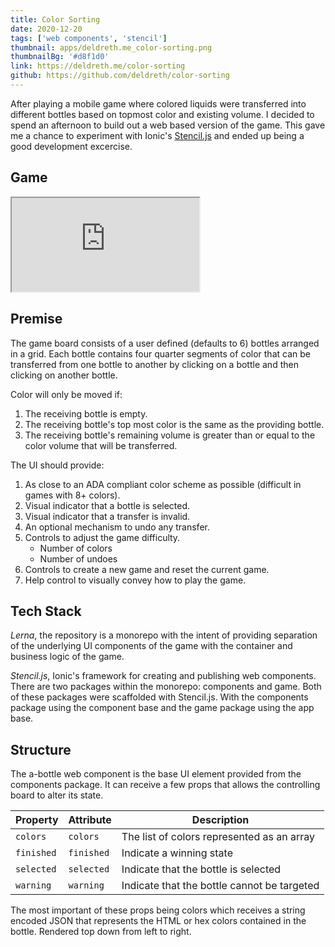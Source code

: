 ```yaml
---
title: Color Sorting
date: 2020-12-20
tags: ['web components', 'stencil']
thumbnail: apps/deldreth.me_color-sorting.png
thumbnailBg: '#d8f1d0'
link: https://deldreth.me/color-sorting
github: https://github.com/deldreth/color-sorting
---
```


After playing a mobile game where colored liquids were transferred into different bottles based on topmost color and existing volume. I decided to spend an afternoon to build out a web based version of the game. This gave me a chance to experiment with Ionic's [Stencil.js](https://stenciljs.com/) and ended up being a good development excercise.

<!--more-->

<script type="module" src="http://color-sorting.s3-website-us-east-1.amazonaws.com/components/components.esm.js" crossorigin="anonymous"></script>

## Game

<iframe src="https://deldreth.me/color-sorting/" class="w-full h-96"></iframe>

## Premise

The game board consists of a user defined (defaults to 6) bottles arranged in a grid. Each bottle contains four quarter segments of color that can be transferred from one bottle to another by clicking on a bottle and then clicking on another bottle.

Color will only be moved if:

1. The receiving bottle is empty.
1. The receiving bottle's top most color is the same as the providing bottle.
1. The receiving bottle's remaining volume is greater than or equal to the color volume that will be transferred.

The UI should provide:

1. As close to an ADA compliant color scheme as possible (difficult in games with 8+ colors).
1. Visual indicator that a bottle is selected.
1. Visual indicator that a transfer is invalid.
1. An optional mechanism to undo any transfer.
1. Controls to adjust the game difficulty.
   - Number of colors
   - Number of undoes
1. Controls to create a new game and reset the current game.
1. Help control to visually convey how to play the game.

## Tech Stack

_Lerna_, the repository is a monorepo with the intent of providing separation of the underlying UI components of the game with the container and business logic of the game.

_Stencil.js_, Ionic's framework for creating and publishing web components. There are two packages within the monorepo: components and game. Both of these packages were scaffolded with Stencil.js. With the components package using the component base and the game package using the app base.

## Structure

<div class="flex">
  <div>
	  <a-bottle colors='["rebeccapurple"]'/>
  </div>

  <div class="flex-1 ml-4">
    The a-bottle web component is the base UI element provided from the components package. It can receive a few props that allows the controlling board to alter its state.
  </div>
</div>

| Property   | Attribute  | Description                                 |
| ---------- | ---------- | ------------------------------------------- |
| `colors`   | `colors`   | The list of colors represented as an array  |
| `finished` | `finished` | Indicate a winning state                    |
| `selected` | `selected` | Indicate that the bottle is selected        |
| `warning`  | `warning`  | Indicate that the bottle cannot be targeted |

<div class="flex">
  <div class="flex-1 mr-4">
    The most important of these props being colors which receives a string encoded JSON that represents the HTML or hex colors contained in the bottle. Rendered top down from left to right.
  </div>

  <div>
    <a-bottle colors='["#bd93f9", "#ff5555", "#50fa7b", "#ffb86c"]'/>
  </div>
</div>
